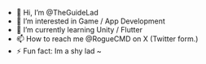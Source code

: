 - 👋 Hi, I’m @TheGuideLad
- 👀 I’m interested in Game / App Development
- 🌱 I’m currently learning Unity / Flutter
- 📫 How to reach me @RogueCMD on X (Twitter form.)
- ⚡ Fun fact: Im a shy lad ~

<!---
TheGuideLad/TheGuideLad is a ✨ special ✨ repository because its `README.md` (this file) appears on your GitHub profile.
You can click the Preview link to take a look at your changes.
--->
